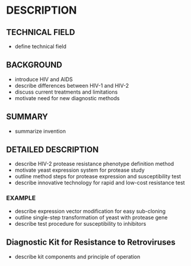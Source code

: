 # DESCRIPTION

## TECHNICAL FIELD

- define technical field

## BACKGROUND

- introduce HIV and AIDS
- describe differences between HIV-1 and HIV-2
- discuss current treatments and limitations
- motivate need for new diagnostic methods

## SUMMARY

- summarize invention

## DETAILED DESCRIPTION

- describe HIV-2 protease resistance phenotype definition method
- motivate yeast expression system for protease study
- outline method steps for protease expression and susceptibility test
- describe innovative technology for rapid and low-cost resistance test

### EXAMPLE

- describe expression vector modification for easy sub-cloning
- outline single-step transformation of yeast with protease gene
- describe test procedure for susceptibility to inhibitors

## Diagnostic Kit for Resistance to Retroviruses

- describe kit components and principle of operation

